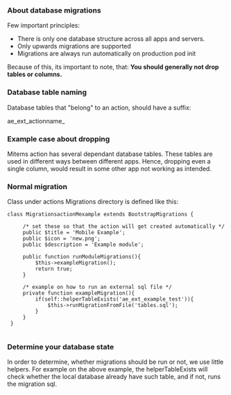 ### About database migrations
Few important principles:
* There is only one database structure across all apps and servers.
* Only upwards migrations are supported
* Migrations are always run automatically on production pod init

Because of this, its important to note, that:
**You should generally not drop tables or columns.**

### Database table naming

Database tables that "belong" to an action, should have a suffix:

ae_ext_actionname_

### Example case about dropping

Mitems action has several dependant database tables. These tables are used in different ways between different apps. Hence, dropping even a single column, would result in some other app not working as intended.

### Normal migration
Class under actions Migrations directory is defined like this: 
```
class MigrationsactionMexample extends BootstrapMigrations {
 
     /* set these so that the action will get created automatically */
     public $title = 'Mobile Example';
     public $icon = 'new.png';
     public $description = 'Example module';
 
     public function runModuleMigrations(){
         $this->exampleMigration();
         return true;
     }
 
     /* example on how to run an external sql file */
     private function exampleMigration(){
         if(self::helperTableExists('ae_ext_example_test')){
             $this->runMigrationFromFile('tables.sql');
         }
     }
 }
 
```
### Determine your database state

In order to determine, whether migrations should be run or not, we use little helpers. For example on the above example, the helperTableExists will check whether the local database already have such table, and if not, runs the migration sql.
